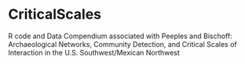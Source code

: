 # CriticalScales
R code and Data Compendium associated with Peeples and Bischoff: Archaeological Networks, Community Detection, and Critical Scales of Interaction in the U.S. Southwest/Mexican Northwest
